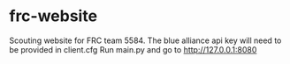 # frc-website

Scouting website for FRC team 5584.
The blue alliance api key will need to be provided in client.cfg
Run main.py and go to http://127.0.0.1:8080

